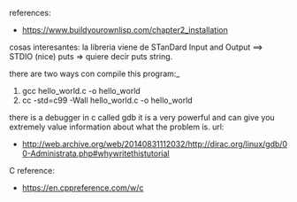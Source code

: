 references:
- https://www.buildyourownlisp.com/chapter2_installation

cosas interesantes:
la libreria <stdio> viene de STanDard Input and Output ==> STDIO (nice)
puts => quiere decir puts string.

there are two ways con compile this program:_
1. gcc hello_world.c -o hello_world
2. cc -std=c99 -Wall hello_world.c -o hello_world

there is a debugger in c called gdb it is a very powerful and can give you extremely value information 
about what the problem is.
url:
- http://web.archive.org/web/20140831112032/http://dirac.org/linux/gdb/00-Administrata.php#whywritethistutorial


C reference:
- https://en.cppreference.com/w/c
